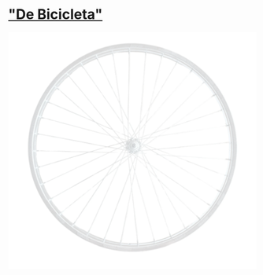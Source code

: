 # ["De Bicicleta"](https://humbertoeliasoares01.github.io/De-Bicileta/index.html)
![](fundo%20com%20transparencia.png)
